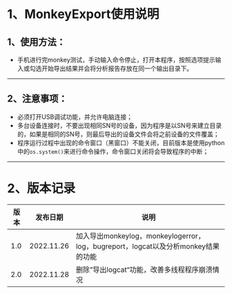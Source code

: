 # 1、MonkeyExport使用说明

## 1、使用方法：

* 手机进行完monkey测试，手动输入命令停止，打开本程序，按照选项提示输入或勾选开始导出结果并会将分析报告存放在同一个输出目录下。

******
## 2、注意事项：

* 必须打开USB调试功能，并允许电脑连接；
* 多台设备连接时，不要出现相同SN号的设备，因为程序是以SN号来建立目录的，如果是相同的SN号，则最后导出的设备文件会将之前设备的文件覆盖；
* 程序运行过程中出现的命令窗口（黑窗口）不能关闭，目前版本是使用python中的`os.system()`来进行命令操作，命令窗口关闭将会导致程序的中断；

******
# 2、版本记录

|版本|发布日期|说明|
|-|-|-|
|1.0|2022.11.26|加入导出monkeylog，monkeylogerror，log，bugreport，logcat以及分析monkey结果的功能|
|2.0|2022.11.28|删除”导出logcat“功能，改善多线程程序崩溃情况|
